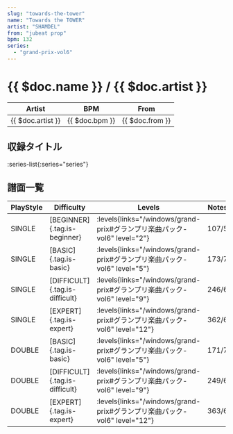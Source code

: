 ```yaml
---
slug: "towards-the-tower"
name: "Towards the TOWER"
artist: "SHAMDEL"
from: "jubeat prop"
bpm: 132
series:
  - "grand-prix-vol6"
---
```


# {{ $doc.name }} / {{ $doc.artist }}

|Artist|BPM|From|
|------|---|----|
|{{ $doc.artist }}|{{ $doc.bpm }}|{{ $doc.from }}|

## 収録タイトル

:series-list{:series="series"}

## 譜面一覧

|PlayStyle|Difficulty|Levels|Notes|Movie|
|---------|----------|------|-----|-----|
|SINGLE|[BEGINNER]{.tag.is-beginner}| :levels{links="/windows/grand-prix#グランプリ楽曲パック-vol6" level="2"}|107/5||
|SINGLE|[BASIC]{.tag.is-basic}| :levels{links="/windows/grand-prix#グランプリ楽曲パック-vol6" level="5"}|173/7||
|SINGLE|[DIFFICULT]{.tag.is-difficult}| :levels{links="/windows/grand-prix#グランプリ楽曲パック-vol6" level="9"}|246/6||
|SINGLE|[EXPERT]{.tag.is-expert}| :levels{links="/windows/grand-prix#グランプリ楽曲パック-vol6" level="12"}|362/6||
|DOUBLE|[BASIC]{.tag.is-basic}| :levels{links="/windows/grand-prix#グランプリ楽曲パック-vol6" level="5"}|171/7||
|DOUBLE|[DIFFICULT]{.tag.is-difficult}| :levels{links="/windows/grand-prix#グランプリ楽曲パック-vol6" level="9"}|249/6||
|DOUBLE|[EXPERT]{.tag.is-expert}| :levels{links="/windows/grand-prix#グランプリ楽曲パック-vol6" level="12"}|363/6||
